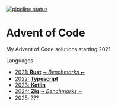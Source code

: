 [![pipeline status](https://gitlab.com/ACSimon33/advent_of_code/badges/main/pipeline.svg)](https://gitlab.com/ACSimon33/advent_of_code/-/pipelines/latest/)

# Advent of Code
My Advent of Code solutions starting 2021.

Languages:
- [2021: **Rust**](2021) [⭢ *Benchmarks* ⭠](https://acsimon33.gitlab.io/advent_of_code/2021/report/index.html)
- [2022: **Typescript**](2022)
- [2023: **Kotlin**](2023)
- [2024: **Zig**](2024) [⭢ *Benchmarks* ⭠](https://acsimon33.gitlab.io/advent_of_code/2024/index.html)
- 2025: ???
